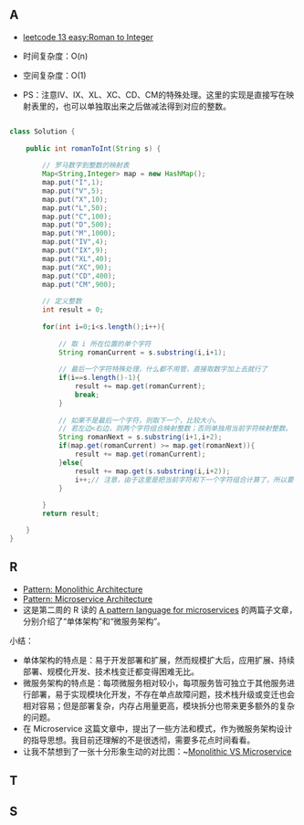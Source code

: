 
## A

- [leetcode 13 easy:Roman to Integer](https://leetcode.com/problems/roman-to-integer/)

- 时间复杂度：O(n)
- 空间复杂度：O(1)
- PS：注意IV、IX、XL、XC、CD、CM的特殊处理。这里的实现是直接写在映射表里的，也可以单独取出来之后做减法得到对应的整数。

```java

class Solution {
    
    public int romanToInt(String s) {
        
        // 罗马数字到整数的映射表
        Map<String,Integer> map = new HashMap();
        map.put("I",1);
        map.put("V",5);
        map.put("X",10);
        map.put("L",50);
        map.put("C",100);
        map.put("D",500);
        map.put("M",1000);
        map.put("IV",4);
        map.put("IX",9);
        map.put("XL",40);
        map.put("XC",90);
        map.put("CD",400);
        map.put("CM",900);
        
        // 定义整数
        int result = 0;
        
        for(int i=0;i<s.length();i++){
            
            // 取 i 所在位置的单个字符
            String romanCurrent = s.substring(i,i+1);
            
            // 最后一个字符特殊处理，什么都不用管，直接取数字加上去就行了
            if(i==s.length()-1){
                result += map.get(romanCurrent);
                break;
            }
            
            // 如果不是最后一个字符，则取下一个，比较大小。
            // 若左边<右边，则两个字符组合映射整数；否则单独用当前字符映射整数。
            String romanNext = s.substring(i+1,i+2);
            if(map.get(romanCurrent) >= map.get(romanNext)){
                result += map.get(romanCurrent);
            }else{
                result += map.get(s.substring(i,i+2));
                i++;// 注意，由于这里是把当前字符和下一个字符组合计算了，所以要 i++ 跳过 next
            }
            
        }
        return result;

    }
}
```


## R
- [Pattern: Monolithic Architecture](https://microservices.io/patterns/monolithic.html)
- [Pattern: Microservice Architecture](https://microservices.io/patterns/microservices.html)
- 这是第二周的 R 读的 [A pattern language for microservices](https://microservices.io/patterns/microservices.html) 的两篇子文章，分别介绍了“单体架构”和“微服务架构”。

小结：
- 单体架构的特点是：易于开发部署和扩展，然而规模扩大后，应用扩展、持续部署、规模化开发、技术栈变迁都变得困难无比。
- 微服务架构的特点是：每项微服务相对较小，每项服务皆可独立于其他服务进行部署，易于实现模块化开发，不存在单点故障问题，技术栈升级或变迁也会相对容易；但是部署复杂，内存占用量更高，模块拆分也带来更多额外的复杂的问题。
- 在 Microservice 这篇文章中，提出了一些方法和模式，作为微服务架构设计的指导思想。我目前还理解的不是很透彻，需要多花点时间看看。
- 让我不禁想到了一张十分形象生动的对比图：~[Monolithic VS Microservice](arts/img/Monolithic-VS-MicroService.png)




## T

## S


